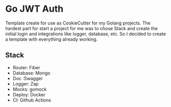 # Go JWT Auth
Template create for use as CookieCutter for my Golang projects. 
The hardest part for start a project for me was to chose Stack and create the initial login and integrations
like logger, database, etc. So I decided to create a template with everything already working.

## Stack
- Router: Fiber
- Database: Mongo
- Doc :Swagger
- Logger: Zap
- Mocks: gomock
- Deploy: Docker
- CI: Github Actions